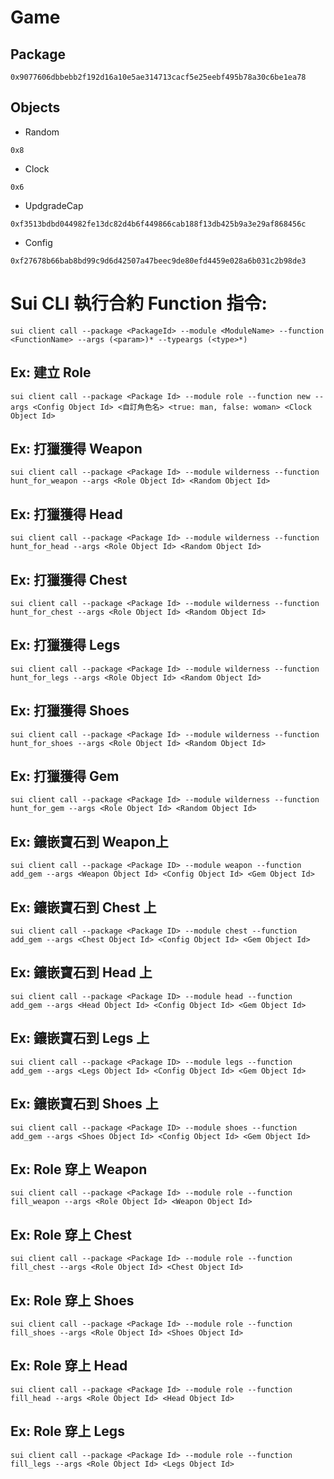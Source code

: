 # Game

## Package
```
0x9077606dbbebb2f192d16a10e5ae314713cacf5e25eebf495b78a30c6be1ea78
```

## Objects
* Random
```
0x8
```
* Clock
```
0x6
```
* UpdgradeCap
```
0xf3513bdbd044982fe13dc82d4b6f449866cab188f13db425b9a3e29af868456c
```
* Config
```
0xf27678b66bab8bd99c9d6d42507a47beec9de80efd4459e028a6b031c2b98de3
```

# Sui CLI 執行合約 Function 指令:
```shell=
sui client call --package <PackageId> --module <ModuleName> --function <FunctionName> --args (<param>)* --typeargs (<type>*) 
```

## Ex: 建立 Role 
```
sui client call --package <Package Id> --module role --function new --args <Config Object Id> <自訂角色名> <true: man, false: woman> <Clock Object Id>
```


## Ex: 打獵獲得 Weapon
```
sui client call --package <Package Id> --module wilderness --function hunt_for_weapon --args <Role Object Id> <Random Object Id>
```

## Ex: 打獵獲得 Head
```
sui client call --package <Package Id> --module wilderness --function hunt_for_head --args <Role Object Id> <Random Object Id>
```

## Ex: 打獵獲得 Chest
```
sui client call --package <Package Id> --module wilderness --function hunt_for_chest --args <Role Object Id> <Random Object Id>
```

## Ex: 打獵獲得 Legs
```
sui client call --package <Package Id> --module wilderness --function hunt_for_legs --args <Role Object Id> <Random Object Id>
```

## Ex: 打獵獲得 Shoes
```
sui client call --package <Package Id> --module wilderness --function hunt_for_shoes --args <Role Object Id> <Random Object Id>
```

## Ex: 打獵獲得 Gem
```
sui client call --package <Package Id> --module wilderness --function hunt_for_gem --args <Role Object Id> <Random Object Id>
```

## Ex: 鑲嵌寶石到 Weapon上
```
sui client call --package <Package ID> --module weapon --function add_gem --args <Weapon Object Id> <Config Object Id> <Gem Object Id>
```

## Ex: 鑲嵌寶石到 Chest 上
```
sui client call --package <Package ID> --module chest --function add_gem --args <Chest Object Id> <Config Object Id> <Gem Object Id>
```

## Ex: 鑲嵌寶石到 Head 上
```
sui client call --package <Package ID> --module head --function add_gem --args <Head Object Id> <Config Object Id> <Gem Object Id>
```

## Ex: 鑲嵌寶石到 Legs 上
```
sui client call --package <Package ID> --module legs --function add_gem --args <Legs Object Id> <Config Object Id> <Gem Object Id>
```

## Ex: 鑲嵌寶石到 Shoes 上
```
sui client call --package <Package ID> --module shoes --function add_gem --args <Shoes Object Id> <Config Object Id> <Gem Object Id>
```

## Ex: Role 穿上 Weapon
```
sui client call --package <Package Id> --module role --function fill_weapon --args <Role Object Id> <Weapon Object Id> 
```

## Ex: Role 穿上 Chest
```
sui client call --package <Package Id> --module role --function fill_chest --args <Role Object Id> <Chest Object Id> 
```

## Ex: Role 穿上 Shoes
```
sui client call --package <Package Id> --module role --function fill_shoes --args <Role Object Id> <Shoes Object Id> 
```

## Ex: Role 穿上 Head
```
sui client call --package <Package Id> --module role --function fill_head --args <Role Object Id> <Head Object Id> 
```

## Ex: Role 穿上 Legs
```
sui client call --package <Package Id> --module role --function fill_legs --args <Role Object Id> <Legs Object Id> 
```
